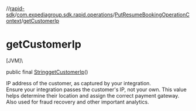 //[rapid-sdk](../../../index.md)/[com.expediagroup.sdk.rapid.operations](../index.md)/[PutResumeBookingOperationContext](index.md)/[getCustomerIp](get-customer-ip.md)

# getCustomerIp

[JVM]\

public final [String](https://docs.oracle.com/javase/8/docs/api/java/lang/String.html)[getCustomerIp](get-customer-ip.md)()

IP address of the customer, as captured by your integration.<br> Ensure your integration passes the customer's IP, not your own. This value helps determine their location and assign the correct payment gateway.<br> Also used for fraud recovery and other important analytics.
